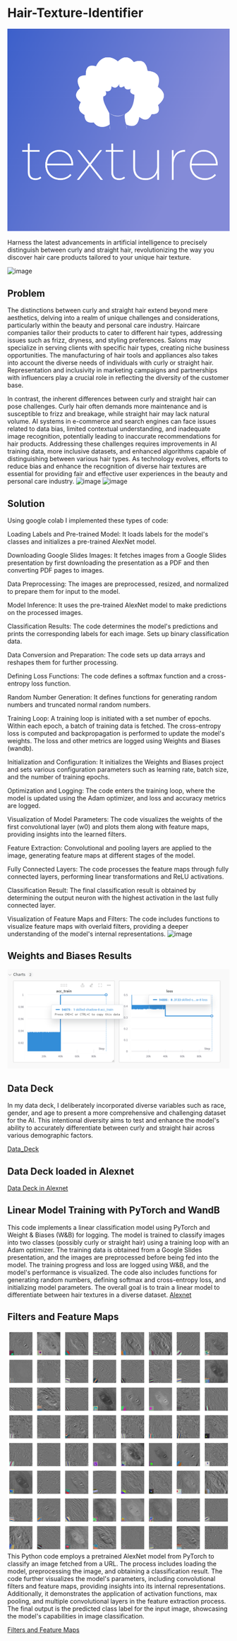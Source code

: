 # Hair-Texture-Identifier
![Logo](curly_hair.png)

Harness the latest advancements in artificial intelligence to precisely distinguish between curly and straight hair, revolutionizing the way you discover hair care products tailored to your unique hair texture.

![image](https://github.com/Theflawlessone/Hair-Texture-Identifier/assets/142954344/db619f13-c9cc-44b0-a1c0-e78680337233)

## Problem
The distinctions between curly and straight hair extend beyond mere aesthetics, delving into a realm of unique challenges and considerations, particularly within the beauty and personal care industry. Haircare companies tailor their products to cater to different hair types, addressing issues such as frizz, dryness, and styling preferences. Salons may specialize in serving clients with specific hair types, creating niche business opportunities. The manufacturing of hair tools and appliances also takes into account the diverse needs of individuals with curly or straight hair. Representation and inclusivity in marketing campaigns and partnerships with influencers play a crucial role in reflecting the diversity of the customer base.

In contrast, the inherent differences between curly and straight hair can pose challenges. Curly hair often demands more maintenance and is susceptible to frizz and breakage, while straight hair may lack natural volume. AI systems in e-commerce and search engines can face issues related to data bias, limited contextual understanding, and inadequate image recognition, potentially leading to inaccurate recommendations for hair products. Addressing these challenges requires improvements in AI training data, more inclusive datasets, and enhanced algorithms capable of distinguishing between various hair types. As technology evolves, efforts to reduce bias and enhance the recognition of diverse hair textures are essential for providing fair and effective user experiences in the beauty and personal care industry.
![image](https://github.com/Theflawlessone/Hair-Texture-Identifier/assets/142954344/6d906aaf-72e6-4e04-8631-f3fdfcc151f2)
![image](https://github.com/Theflawlessone/Hair-Texture-Identifier/assets/142954344/9b83f73b-9b00-43f8-a52d-83f6aa35dd1c)


## Solution

Using google colab I implemented these types of code: 

Loading Labels and Pre-trained Model: It loads labels for the model's classes and initializes a pre-trained AlexNet model.

Downloading Google Slides Images: It fetches images from a Google Slides presentation by first downloading the presentation as a PDF and then converting PDF pages to images.

Data Preprocessing: The images are preprocessed, resized, and normalized to prepare them for input to the model.

Model Inference: It uses the pre-trained AlexNet model to make predictions on the processed images.

Classification Results: The code determines the model's predictions and prints the corresponding labels for each image. Sets up binary classification data.

Data Conversion and Preparation: The code sets up data arrays and reshapes them for further processing.

Defining Loss Functions: The code defines a softmax function and a cross-entropy loss function.

Random Number Generation: It defines functions for generating random numbers and truncated normal random numbers.

Training Loop: A training loop is initiated with a set number of epochs. Within each epoch, a batch of training data is fetched. The cross-entropy loss is computed and backpropagation is performed to update the model's weights. The loss and other metrics are logged using Weights and Biases (wandb).

Initialization and Configuration: It initializes the Weights and Biases project and sets various configuration parameters such as learning rate, batch size, and the number of training epochs.

Optimization and Logging: The code enters the training loop, where the model is updated using the Adam optimizer, and loss and accuracy metrics are logged.

Visualization of Model Parameters: The code visualizes the weights of the first convolutional layer (w0) and plots them along with feature maps, providing insights into the learned filters.

Feature Extraction: Convolutional and pooling layers are applied to the image, generating feature maps at different stages of the model.

Fully Connected Layers: The code processes the feature maps through fully connected layers, performing linear transformations and ReLU activations.

Classification Result: The final classification result is obtained by determining the output neuron with the highest activation in the last fully connected layer.

Visualization of Feature Maps and Filters: The code includes functions to visualize feature maps with overlaid filters, providing a deeper understanding of the model's internal representations.
![image](https://github.com/Theflawlessone/Hair-Texture-Identifier/assets/142954344/e9f8c5ca-a872-490b-bc28-c83b81a37bb2)

## Weights and Biases Results
![Logo](Wand_B_results.png)

## Data Deck
In my data deck, I deliberately incorporated diverse variables such as race, gender, and age to present a more comprehensive and challenging dataset for the AI. This intentional diversity aims to test and enhance the model's ability to accurately differentiate between curly and straight hair across various demographic factors.

[Data_Deck](https://docs.google.com/presentation/d/1mATs77DNphkXvP1BRh-J_wFg3ptQ-K5wyM0xJHjR4pk/edit?usp=sharing)

## Data Deck loaded in Alexnet
[Data Deck in Alexnet](https://colab.research.google.com/drive/1h5G64TCkruibmEOqh0kwUp_-pb3AKZp4?usp=sharing)

## Linear Model Training with PyTorch and WandB
This code implements a linear classification model using PyTorch and Weight & Biases (W&B) for logging. The model is trained to classify images into two classes (possibly curly or straight hair) using a training loop with an Adam optimizer. The training data is obtained from a Google Slides presentation, and the images are preprocessed before being fed into the model. The training progress and loss are logged using W&B, and the model's performance is visualized. The code also includes functions for generating random numbers, defining softmax and cross-entropy loss, and initializing model parameters. The overall goal is to train a linear model to differentiate between hair textures in a diverse dataset.
[Alexnet](https://colab.research.google.com/drive/1SQi159ufFoVHudDnTQ88ZHq3FO5FNqbU?usp=sharing)

## Filters and Feature Maps
![Map](feature_map.png)
This Python code employs a pretrained AlexNet model from PyTorch to classify an image fetched from a URL. The process includes loading the model, preprocessing the image, and obtaining a classification result. The code further visualizes the model's parameters, including convolutional filters and feature maps, providing insights into its internal representations. Additionally, it demonstrates the application of activation functions, max pooling, and multiple convolutional layers in the feature extraction process. The final output is the predicted class label for the input image, showcasing the model's capabilities in image classification.

[Filters and Feature Maps](https://colab.research.google.com/drive/1QrXVnk21dBjcx8biWkUlDiwdGKvVR9Ex?usp=sharing)
